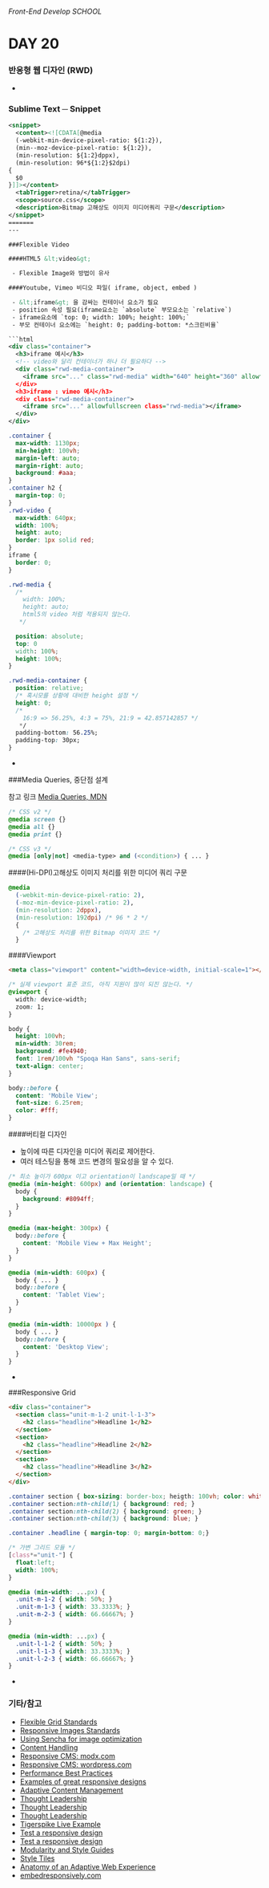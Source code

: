 ###### Front-End Develop SCHOOL

# DAY 20

### 반응형 웹 디자인 (RWD)
-

### Sublime Text ─ Snippet

```xml
<snippet>
  <content><![CDATA[@media
  (-webkit-min-device-pixel-ratio: ${1:2}),
  (min--moz-device-pixel-ratio: ${1:2}),
  (min-resolution: ${1:2}dppx),
  (min-resolution: 96*${1:2}$2dpi)
{
  $0
}]]></content>
  <tabTrigger>retina/</tabTrigger>
  <scope>source.css</scope>
  <description>Bitmap 고해상도 이미지 미디어쿼리 구문</description>
</snippet>
=======
---

###Flexible Video

####HTML5 &lt;video&gt;

 - Flexible Image와 방법이 유사

####Youtube, Vimeo 비디오 파일( iframe, object, embed )

 - &lt;iframe&gt; 을 감싸는 컨테이너 요소가 필요
 - position 속성 필요(iframe요소는 `absolute` 부모요소는 `relative`)
 - iframe요소에 `top: 0; width: 100%; height: 100%;`
 - 부모 컨테이너 요소에는 `height: 0; padding-bottom: *스크린비율`

```html
<div class="container">
  <h3>iframe 예시</h3>
  <!-- video와 달리 컨테이너가 하나 더 필요하다 -->
  <div class="rwd-media-container">
    <iframe src="..." class="rwd-media" width="640" height="360" allowfullscreen></iframe>
  </div>
  <h3>iframe : vimeo 예시</h3>
  <div class="rwd-media-container">
    <iframe src="..." allowfullscreen class="rwd-media"></iframe>
  </div>
</div>
```
```css
.container {
  max-width: 1130px;
  min-height: 100vh;
  margin-left: auto;
  margin-right: auto;
  background: #aaa;
}
.container h2 {
  margin-top: 0;
}
.rwd-video {
  max-width: 640px;
  width: 100%;
  height: auto;
  border: 1px solid red;
}
iframe {
  border: 0;
}

.rwd-media {
  /*
    width: 100%;
    height: auto;
    html5의 video 처럼 적용되지 않는다.
   */

  position: absolute;
  top: 0
  width: 100%;
  height: 100%;
}

.rwd-media-container {
  position: relative;
  /* 혹시모를 상황에 대비한 height 설정 */
  height: 0;
  /*
    16:9 => 56.25%, 4:3 = 75%, 21:9 = 42.857142857 */
   */
  padding-bottom: 56.25%;
  padding-top: 30px;
}
```

-

###Media Queries, 중단점 설계

참고 링크
[Media Queries, MDN](https://developer.mozilla.org/ko/docs/Web/Guide/CSS/Media_queries)

```css
/* CSS v2 */
@media screen {}
@media all {}
@media print {}

/* CSS v3 */
@media [only|not] <media-type> and (<condition>) { ... }
```

####(Hi-DPI)고해상도 이미지 처리를 위한 미디어 쿼리 구문
```css
@media
  (-webkit-min-device-pixel-ratio: 2),
  (-moz-min-device-pixel-ratio: 2),
  (min-resolution: 2dppx),
  (min-resolution: 192dpi) /* 96 * 2 */
  {
    /* 고해상도 처리를 위한 Bitmap 이미지 코드 */
  }
```

####Viewport
```html
<meta class="viewport" content="width=device-width, initial-scale=1"></meta>
```
```css
/* 실제 viewport 표준 코드, 아직 지원이 많이 되진 않는다. */
@viewport {
  width: device-width;
  zoom: 1;
}
```

```css
body {
  height: 100vh;
  min-width: 30rem;
  background: #fe4940;
  font: 1rem/100vh "Spoqa Han Sans", sans-serif;
  text-align: center;
}

body::before {
  content: 'Mobile View';
  font-size: 6.25rem;
  color: #fff;
}

```

####버티컬 디자인

 - 높이에 따른 디자인을 미디어 쿼리로 제어한다.
 - 여러 테스팅을 통해 코드 변경의 필요성을 알 수 있다.

```css
/* 최소 높이가 600px 이고 orientation이 landscape일 때 */
@media (min-height: 600px) and (orientation: landscape) {
  body {
    background: #8094ff;
  }
}

@media (max-height: 300px) {
  body::before {
    content: 'Mobile View + Max Height';
  }
}

@media (min-width: 600px) {
  body { ... }
  body::before {
    content: 'Tablet View';
  }
}

@media (min-width: 10000px ) {
  body { ... }
  body::before {
    content: 'Desktop View';
  }
}
```

-

###Responsive Grid

```html
<div class="container">
  <section class="unit-m-1-2 unit-l-1-3">
    <h2 class="headline">Headline 1</h2>
  </section>
  <section>
    <h2 class="headline">Headline 2</h2>
  </section>
  <section>
    <h2 class="headline">Headline 3</h2>
  </section>
</div>
```
```css
.container section { box-sizing: border-box; heigth: 100vh; color: white; text-align: center; }
.container section:nth-child(1) { background: red; }
.container section:nth-child(2) { background: green; }
.container section:nth-child(3) { background: blue; }

.container .headline { margin-top: 0; margin-bottom: 0;}

/* 가변 그리드 모듈 */
[class*="unit-"] {
  float:left;
  width: 100%;
}

@media (min-width: ...px) {
  .unit-m-1-2 { width: 50%; }
  .unit-m-1-3 { width: 33.3333%; }
  .unit-m-2-3 { width: 66.66667%; }
}

@media (min-width: ...px) {
  .unit-l-1-2 { width: 50%; }
  .unit-l-1-3 { width: 33.3333%; }
  .unit-l-2-3 { width: 66.66667%; }
}
```

-

### 기타/참고

- [Flexible Grid Standards](http://tgrs.pk/u7kjy)
- [Responsive Images Standards](http://tgrs.pk/9849p)
- [Using Sencha for image optimization](http://tgrs.pk/so2ho)
- [Content Handling](http://tgrs.pk/p8iui)
- [Responsive CMS: modx.com](http://modx.com/)
- [Responsive CMS: wordpress.com](http://wordpress.com/)
- [Performance Best Practices](http://tgrs.pk/7pya9)
- [Examples of great responsive designs](http://mediaqueri.es)
- [Adaptive Content Management](http://tgrs.pk/3gkod)
- [Thought Leadership](http://tgrs.pk/tst71)
- [Thought Leadership](http://tgrs.pk/sjsqn)
- [Thought Leadership](http://tgrs.pk/kfs07)
- [Tigerspike Live Example](http://www.careconnectivity.org)
- [Test a responsive design](http://tgrs.pk/4cyx7)
- [Test a responsive design](http://tgrs.pk/96u9l)
- [Modularity and Style Guides](http://tgrs.pk/4jfqe)
- [Style Tiles](http://styletil.es/)
- [Anatomy of an Adaptive Web Experience](http://tgrs.pk/5j514)
- [embedresponsively.com](http://embedresponsively.com/)